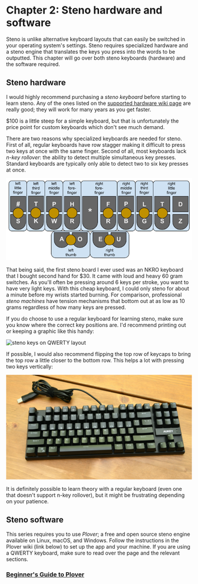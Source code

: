 # Chapter 2: Steno hardware and software

Steno is unlike alternative keyboard layouts that can easily be switched in your operating system's settings. Steno requires specialized hardware and a steno engine that translates the keys you press into the words to be outputted. This chapter will go over both steno keyboards (hardware) and the software required.

## Steno hardware

I would highly recommend purchasing a *steno keyboard* before starting to learn steno. Any of the ones listed on the [supported hardware wiki page](https://github.com/openstenoproject/plover/wiki/Supported-Hardware#commercially-available-hobbyist-machines) are really good; they will work for many years as you get faster.

$100 is a little steep for a simple keyboard, but that is unfortunately the price point for custom keyboards which don't see much demand.

There are two reasons why specialized keyboards are needed for steno. First of all, regular keyboards have row stagger making it difficult to press two keys at once with the same finger. Second of all, most keyboards lack *n-key rollover*: the ability to detect multiple simultaneous key presses. Standard keyboards are typically only able to detect two to six key presses at once.

![layout finger diagram.](img/2-key-positions.png)

That being said, the first steno board I ever used was an NKRO keyboard that I bought second hand for $30. It came with loud and heavy 60 gram switches. As you'll often be pressing around 6 keys per stroke, you want to have very light keys. With this cheap keyboard, I could only steno for about a minute before my wrists started burning. For comparison, professional *steno machines* have tension mechanisms that bottom out at as low as 10 grams regardless of how many keys are pressed.

If you do choose to use a regular keyboard for learning steno, make sure you know where the correct key positions are. I'd recommend printing out or keeping a graphic like this handy:

![steno keys on QWERTY layout](https://cdn.discordapp.com/attachments/136953735426473984/856464615469875200/Keyboard_Mapping.png)

If possible, I would also recommend flipping the top row of keycaps to bring the top row a little closer to the bottom row. This helps a lot with pressing two keys vertically:

![](img/2-inverted.png)

It is definitely possible to learn theory with a regular keyboard (even one that doesn't support n-key rollover), but it might be frustrating depending on your patience.

## Steno software

This series requires you to use *Plover*; a free and open source steno engine available on Linux, macOS, and Windows. Follow the instructions in the Plover wiki (link below) to set up the app and your machine. If you are using a QWERTY keyboard, make sure to read over the page and the relevant sections.

### [Beginner's Guide to Plover](https://github.com/openstenoproject/plover/wiki/Beginner's-Guide:-Get-Started-with-Plover#connect-a-compatible-keyboard-or-stenography-machine)
